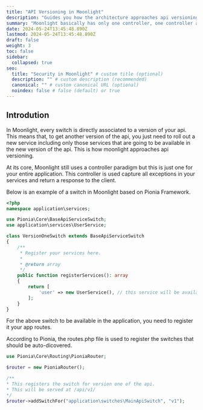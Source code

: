 ```yaml
---
title: "API Versioning in Moonlight"
description: "Guides you how the architecture approaches api versioning"
summary: "Moonlight basically has only one controller, one controller action and one endpoint. To get another version of the api, you just need to roll out a new controller action and a new endpoint. This is how moonlight approaches api versioning."
date: 2024-05-24T13:45:48.890Z
lastmod: 2024-05-24T13:45:48.890Z
draft: false
weight: 3
toc: false
sidebar:
  collapsed: true
seo:
  title: "Security in Moonlight" # custom title (optional)
  description: "" # custom description (recommended)
  canonical: "" # custom canonical URL (optional)
  noindex: false # false (default) or true
---
```


## Introdution

In Moonlight, every switch is directly associated to a version of your api.
This means that, to get another version of the api, you just need to roll out a new service including only those services
that are going to be available in the new version of the api. This is how moonlight approaches api versioning.

At its core, Moonlight still uses a controller paradigm but this is just one for your entire application.
This controller is used capture all exceptions in your services and return a response to the client.

Below is an example of a switch in Moonlight based on Pionia Framework.

```php
<?php
namespace application\services;

use Pionia\Core\BaseApiServiceSwitch;
use application\services\UserService;

class VersionOneSwitch extends BaseApiServiceSwitch
{
    /**
     * Register your services here.
     *
     * @return array
     */
    public function registerServices(): array
    {
        return [
            'user' => new UserService(), // this service will be available in version one of the api.
        ];
    }
}
```

For the above switch to be available in the application, you need to register it your app routes.

According to Pionia, the routes.php file is used to register the switches that should be auto-dicovered.

```php
use Pionia\Core\Routing\PioniaRouter;

$router = new PioniaRouter();

/**
* This registers the switch for version one of the api.
* This will be served at /api/v1/
*/
$router->addSwitchFor("application\switches\MainApiSwitch", "v1");

```
